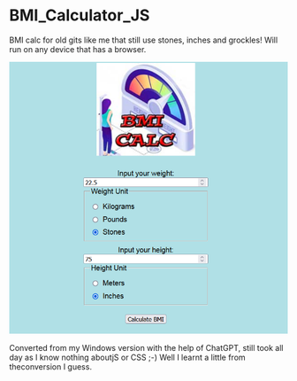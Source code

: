 # BMI_Calculator_JS
BMI calc for old gits like me that still use stones, inches and grockles! 
Will run on any device that has a browser.

![Alt Text](https://github.com/Steve-Shambles/BMI_Calculator_JS/blob/main/bmi_calc_v1_web_version_screenshot1.png)

Converted from my Windows version with the help of ChatGPT, still took all day as I know nothing aboutjS or CSS ;-)
Well I learnt a little from theconversion I guess.

